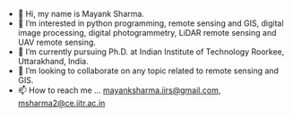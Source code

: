 - 👋 Hi, my name is Mayank Sharma.
- 👀 I’m interested in python programming, remote sensing and GIS, digital image processing, digital photogrammetry, LiDAR remote sensing and UAV remote sensing.
- 🌱 I’m currently pursuing Ph.D. at Indian Institute of Technology Roorkee, Uttarakhand, India.
- 💞️ I’m looking to collaborate on any topic related to remote sensing and GIS.
- 📫 How to reach me ... mayanksharma.iirs@gmail.com, msharma2@ce.iitr.ac.in

<!---
I am an experienced Remote Sensing and GIS Professional with a demonstrated history of working in the Geo-spatial industry. Skilled in ArcGIS, Spatial Analysis, Erdas Imagine and Python. Strong research professional with a Master of Technology (M.Tech.) focused in REMOTE SENSING AND GIS from INDIAN INSTITUTE OF REMOTE SENSING.
You can click the Preview link to take a look at your changes.
--->
